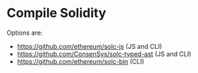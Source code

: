 # Compile Solidity

Options are:
- https://github.com/ethereum/solc-js (JS and CLI)
- https://github.com/ConsenSys/solc-typed-ast (JS and CLI)
- https://github.com/ethereum/solc-bin (CLI)
